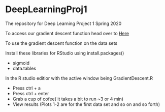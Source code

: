 # DeepLearningProj1
The repository for Deep Learning Project 1 Spring 2020

To access our gradient descent function head over to [Here](https://github.com/SamGilb/DeepLearningProj1/blob/master/GradientDescent/GradientDescentHelper.R)

To use the gradient descent function on the data sets

Install these libraries for RStudio using install.packages()
* sigmoid
* data.tables

In the R studio editior with the active window being GradientDescent.R
* Press ctrl + a
* Press ctrl + enter
* Grab a cup of cofee( it takes a bit to run ~3 or 4 min)
* View results (Plots 1-2 are for the first data set and so on and so forth)
